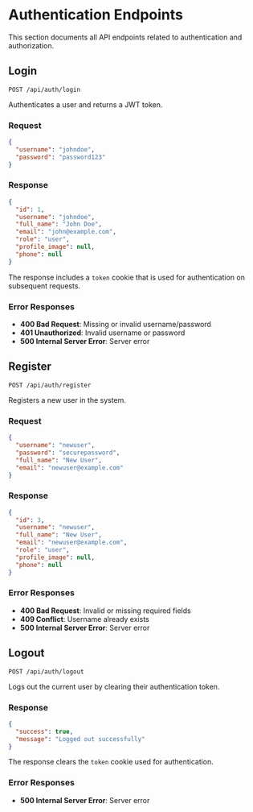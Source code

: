 # Authentication Endpoints

This section documents all API endpoints related to authentication and authorization.

## Login

`POST /api/auth/login`

Authenticates a user and returns a JWT token.

### Request

```json
{
  "username": "johndoe",
  "password": "password123"
}
```

### Response

```json
{
  "id": 1,
  "username": "johndoe",
  "full_name": "John Doe",
  "email": "john@example.com",
  "role": "user",
  "profile_image": null,
  "phone": null
}
```

The response includes a `token` cookie that is used for authentication on subsequent requests.

### Error Responses

- **400 Bad Request**: Missing or invalid username/password
- **401 Unauthorized**: Invalid username or password
- **500 Internal Server Error**: Server error

## Register

`POST /api/auth/register`

Registers a new user in the system.

### Request

```json
{
  "username": "newuser",
  "password": "securepassword",
  "full_name": "New User",
  "email": "newuser@example.com"
}
```

### Response

```json
{
  "id": 3,
  "username": "newuser",
  "full_name": "New User",
  "email": "newuser@example.com",
  "role": "user",
  "profile_image": null,
  "phone": null
}
```

### Error Responses

- **400 Bad Request**: Invalid or missing required fields
- **409 Conflict**: Username already exists
- **500 Internal Server Error**: Server error

## Logout

`POST /api/auth/logout`

Logs out the current user by clearing their authentication token.

### Response

```json
{
  "success": true,
  "message": "Logged out successfully"
}
```

The response clears the `token` cookie used for authentication.

### Error Responses

- **500 Internal Server Error**: Server error